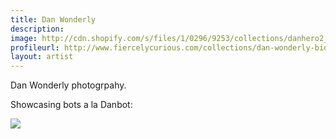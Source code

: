 ```yaml
---
title: Dan Wonderly
description: 
image: http://cdn.shopify.com/s/files/1/0296/9253/collections/danhero2_1024x1024.jpg?
profileurl: http://www.fiercelycurious.com/collections/dan-wonderly-bio
layout: artist
---
```


Dan Wonderly photogrpahy.

Showcasing bots a la Danbot:

<img src="http://cdn.shopify.com/s/files/1/0296/9253/t/12/assets/danbio8.jpg?11880984117798722211"/>